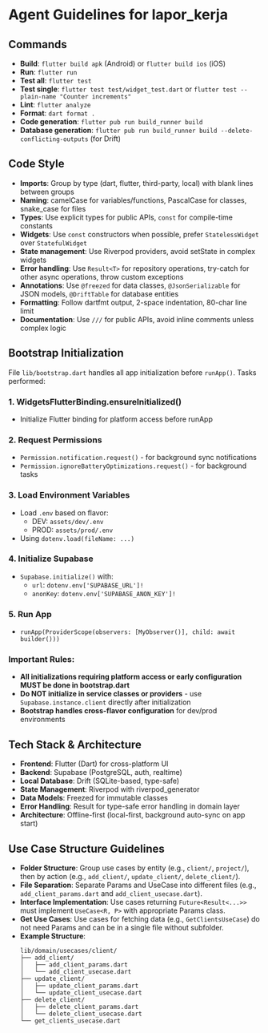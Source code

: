 # Agent Guidelines for lapor_kerja

## Commands
- **Build**: `flutter build apk` (Android) or `flutter build ios` (iOS)
- **Run**: `flutter run`
- **Test all**: `flutter test`
- **Test single**: `flutter test test/widget_test.dart` or `flutter test --plain-name "Counter increments"`
- **Lint**: `flutter analyze`
- **Format**: `dart format .`
- **Code generation**: `flutter pub run build_runner build`
- **Database generation**: `flutter pub run build_runner build --delete-conflicting-outputs` (for Drift)

## Code Style
- **Imports**: Group by type (dart, flutter, third-party, local) with blank lines between groups
- **Naming**: camelCase for variables/functions, PascalCase for classes, snake_case for files
- **Types**: Use explicit types for public APIs, `const` for compile-time constants
- **Widgets**: Use `const` constructors when possible, prefer `StatelessWidget` over `StatefulWidget`
- **State management**: Use Riverpod providers, avoid setState in complex widgets
- **Error handling**: Use `Result<T>` for repository operations, try-catch for other async operations, throw custom exceptions
- **Annotations**: Use `@freezed` for data classes, `@JsonSerializable` for JSON models, `@DriftTable` for database entities
- **Formatting**: Follow dartfmt output, 2-space indentation, 80-char line limit
- **Documentation**: Use `///` for public APIs, avoid inline comments unless complex logic

## Bootstrap Initialization

File `lib/bootstrap.dart` handles all app initialization before `runApp()`. Tasks performed:

### 1. **WidgetsFlutterBinding.ensureInitialized()**
   - Initialize Flutter binding for platform access before runApp

### 2. **Request Permissions**
   - `Permission.notification.request()` - for background sync notifications
   - `Permission.ignoreBatteryOptimizations.request()` - for background tasks

### 3. **Load Environment Variables**
   - Load `.env` based on flavor:
     - DEV: `assets/dev/.env`
     - PROD: `assets/prod/.env`
   - Using `dotenv.load(fileName: ...)`

### 4. **Initialize Supabase**
   - `Supabase.initialize()` with:
     - `url`: `dotenv.env['SUPABASE_URL']!`
     - `anonKey`: `dotenv.env['SUPABASE_ANON_KEY']!`

### 5. **Run App**
   - `runApp(ProviderScope(observers: [MyObserver()], child: await builder()))`

### Important Rules:
- **All initializations requiring platform access or early configuration MUST be done in bootstrap.dart**
- **Do NOT initialize in service classes or providers** - use `Supabase.instance.client` directly after initialization
- **Bootstrap handles cross-flavor configuration** for dev/prod environments

## Tech Stack & Architecture
- **Frontend**: Flutter (Dart) for cross-platform UI
- **Backend**: Supabase (PostgreSQL, auth, realtime)
- **Local Database**: Drift (SQLite-based, type-safe)
- **State Management**: Riverpod with riverpod_generator
- **Data Models**: Freezed for immutable classes
- **Error Handling**: Result<T> for type-safe error handling in domain layer
- **Architecture**: Offline-first (local-first, background auto-sync on app start)

## Use Case Structure Guidelines
- **Folder Structure**: Group use cases by entity (e.g., `client/`, `project/`), then by action (e.g., `add_client/`, `update_client/`, `delete_client/`).
- **File Separation**: Separate Params and UseCase into different files (e.g., `add_client_params.dart` and `add_client_usecase.dart`).
- **Interface Implementation**: Use cases returning `Future<Result<...>>` must implement `UseCase<R, P>` with appropriate Params class.
- **Get Use Cases**: Use cases for fetching data (e.g., `GetClientsUseCase`) do not need Params and can be in a single file without subfolder.
- **Example Structure**:
  ```
  lib/domain/usecases/client/
  ├── add_client/
  │   ├── add_client_params.dart
  │   └── add_client_usecase.dart
  ├── update_client/
  │   ├── update_client_params.dart
  │   └── update_client_usecase.dart
  ├── delete_client/
  │   ├── delete_client_params.dart
  │   └── delete_client_usecase.dart
  └── get_clients_usecase.dart
  ```